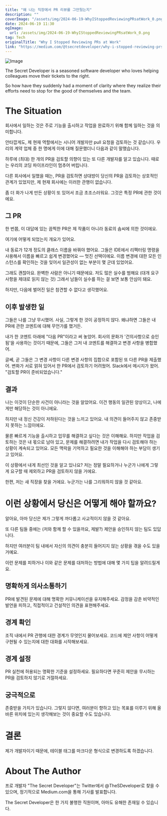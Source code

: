 ```yaml
---
title: "왜 나는 직장에서 PR 리뷰를 그만뒀는지"
description: ""
coverImage: "/assets/img/2024-06-19-WhyIStoppedReviewingPRsatWork_0.png"
date: 2024-06-19 11:30
ogImage:
  url: /assets/img/2024-06-19-WhyIStoppedReviewingPRsatWork_0.png
tag: Tech
originalTitle: "Why I Stopped Reviewing PRs at Work"
link: "https://medium.com/@tsecretdeveloper/why-i-stopped-reviewing-prs-at-work-8267e576b358"
---
```


![Image](/assets/img/2024-06-19-WhyIStoppedReviewingPRsatWork_0.png)

The Secret Developer is a seasoned software developer who loves helping colleagues move their tickets to the right.

So how have they suddenly had a moment of clarity where they realize their efforts need to stop for the good of themselves and the team.

# The Situation

<div class="content-ad"></div>

회사에서 일하는 것은 주로 기능을 출시하고 작업을 완료하기 위해 함께 일하는 것을 의미합니다.

안타깝게도, 제 현재 역할에서는 시니어 개발자만 pull 요청을 검토하는 것 같습니다. 우리의 계약 업체 중 한 명에게 이에 대해 질문했더니 다음과 같이 말했습니다.

하루에 (최대) 한 개의 PR을 검토할 의향이 있는 또 다른 개발자를 알고 있습니다. 때로는 우리의 코딩 파이프라인이 멈추어 버립니다.

다른 회사에서 일했을 때는, PR을 검토하면 상대방이 당신의 PR을 검토하는 상호적인 관계가 있었지만, 제 현재 회사에는 이러한 관행이 없습니다.

<div class="content-ad"></div>

좀 더 화가 나게 만든 상황이 또 있어서 조금 초조스러워요. 그것은 특정 PR에 관한 것이에요.

## 그 PR

한 번쯤, 이 대답에 있는 끔찍한 PR은 제 작품이 아니라 동료의 솜씨에 의한 것이에요.

<div class="content-ad"></div>

여기에 어떻게 되었는지 개요가 있어요.

내 동료가 12개 정도의 클래스 이름을 바꿔야 했어요. 그들은 IDE에서 리팩터링 명령을 사용해서 이름을 빠르고 쉽게 변경했어요 — 멋진 선택이에요. 이름 변경에 대한 모든 인스턴스를 확인하는 것을 잊어서 일관성이 없는 부분이 몇 군데 있었어요.

그래도 괜찮아요. 완벽한 사람은 아니기 때문에요. 저도 많은 실수를 범해요 (대개 요구 사항을 제대로 읽지 않는 것) 그래서 남들이 실수를 하는 걸 보면 보통 안심이 돼요.

하지만, 다음에 벌어진 일은 참견할 수 없다고 생각했어요.

<div class="content-ad"></div>

## 이후 발생한 일

그들은 나를 그냥 무시했어. 사실, 그렇게 한 것이 공정하지 않다. 왜냐하면 그들은 내 PR에 관한 코멘트에 대해 무언가를 했거든.

내가 한 코멘트 아래에 "다음 PR"이라고 써 놓았어. 회사의 문화가 '건의사항으로 승인됨'을 사용하는 것이기 때문에, 그들은 그저 내 코멘트를 해결하고 변경 사항을 병합했어.

글쎄, 곧 그들은 그 변경 사항이 다른 변경 사항의 집합으로 포함된 또 다른 PR을 제출했어. 변화가 서로 얽혀 있어서 한 PR에서 검토하기 어려웠어. Slack에서 메시지가 왔어. "검토할 PR이 준비되었습니다."

<div class="content-ad"></div>

## 결과

나는 이것이 단순한 사건이 아니라는 것을 알았어요. 이건 행동의 일관된 양상이고, 나에게만 해당하는 것이 아니에요.

하지만 내 정신 건강이 저하된다는 것을 느끼고 있어요. 내 의견이 들어주지 않고 존중받지 못하는 느낌이에요.

물론 빠르게 기능을 출시하고 업무를 해결하고 싶다는 것은 이해해요. 하지만 작업을 검토하는 것은 내 몫으로 남아 있고, 문제를 해결하려면 내가 작업을 다시 검토해야 하는 상황이 계속되고 있어요. 모든 맥락을 기억하고 필요한 것을 이해해야 하는 부담이 생기고 있어요.

<div class="content-ad"></div>

이 상황에서 내게 최선인 것을 알고 있나요? 저는 정말 필요하거나 누군가 나에게 그렇게 요구할 때 제외하고 PR을 검토하지 않을 거에요.

한편, 저는 새 직장을 찾을 거에요. 누군가는 나를 그리워하지 않을 것 같아요.

# 이런 상황에서 당신은 어떻게 해야 할까요?

알아요, 아마 당신은 제가 그렇게 까다롭고 사교적이지 않을 것 같아요.

<div class="content-ad"></div>

또 다른 팀들 중에는 (저와 함께 할 수 있을까요, 제발?) 제안을 승인하지 않는 팀도 있답니다.

하지만 여러분이 팀 내에서 자신의 의견이 충분히 들어지지 않는 상황을 겪을 수도 있을 거예요.

이런 문제를 피하거나 이와 같은 문제를 대처하는 방법에 대해 몇 가지 팁을 알려드릴게요.

## 명확하게 의사소통하기

<div class="content-ad"></div>

PR에 발견된 문제에 대해 명확한 커뮤니케이션을 유지해주세요. 감정을 감춘 비약적인 발언을 피하고, 직접적이고 건설적인 의견을 표현해주세요.

## 경계 확인

조직 내에서 PR 관행에 대한 경계가 무엇인지 물어보세요. 코드에 제안 사항이 어떻게 구현될 수 있는지에 대한 대화를 시작해보세요.

## 경계 설정

<div class="content-ad"></div>

PR 실천에 허용되는 명확한 기준을 설정하세요. 필요하다면 꾸준히 제안을 무시하는 PR을 검토하지 않기로 거절하세요.

## 궁극적으로

존중받을 가치가 있습니다. 그렇지 않다면, 여러분이 향하고 있는 목표를 이루기 위해 올바른 위치에 있는지 생각해보는 것이 중요할 수도 있습니다.

# 결론

<div class="content-ad"></div>

제가 개발자이기 때문에, 테이블 태그를 마크다운 형식으로 변경하도록 하겠습니다.

# About The Author

<div class="content-ad"></div>

프로 개발자 "The Secret Developer"는 Twitter에서 @TheSDeveloper로 찾을 수 있으며, 정기적으로 Medium.com을 통해 기사를 발표합니다.

The Secret Developer은 한 가지 불행한 직원이며, 아마도 유해한 존재일 수 있습니다.
